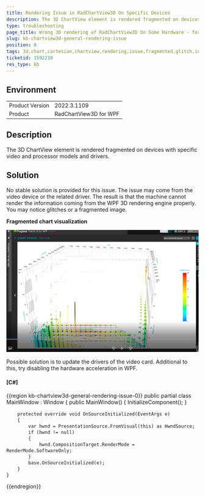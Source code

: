 ```yaml
---
title: Rendering Issue in RadChartView3D On Specific Devices
description: The 3D ChartView element is rendered fragmented on devices with specific video and processor models and drivers.
type: troubleshooting
page_title: Wrong 3D rendering of RadChartView3D On Some Hardware - for example Intel Iris Graphics
slug: kb-chartview3d-general-rendering-issue
position: 0
tags: 3d,chart,cartesian,chartview,rendering,issue,fragmented,glitch,intel,iris
ticketid: 1592210
res_type: kb
---
```


## Environment

<table>
	<tr>
		<td>Product Version</td>
		<td>2022.3.1109</td>
	</tr>
	<tr>
		<td>Product</td>
		<td>RadChartView3D for WPF</td>
	</tr>
</table>

## Description

The 3D ChartView element is rendered fragmented on devices with specific video and processor models and drivers.

## Solution

No stable solution is provided for this issue. The issue may come from the video device or the related driver. The result is that the machine cannot render the information coming from the WPF 3D rendering engine properly. You may notice glitches or a fragmented image.

__Fragmented chart visualization__  

![A picture showing RadCartesianChart3D with bad rendering](images/kb-chartview3d-general-rendering-issue-0.png)

Possible solution is to update the drivers of the video card. Additional to this, try disabling the hardware acceleration in WPF.

#### __[C#]__
{{region kb-chartview3d-general-rendering-issue-0}}
	public partial class MainWindow : Window
	{
		public MainWindow()
		{
			InitializeComponent();
		}

		protected override void OnSourceInitialized(EventArgs e)
		{
			var hwnd = PresentationSource.FromVisual(this) as HwndSource;
			if (hwnd != null)
			{
				hwnd.CompositionTarget.RenderMode = RenderMode.SoftwareOnly;
			}
			base.OnSourceInitialized(e);
		}
	}
{{endregion}}